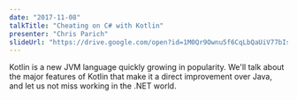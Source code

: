 ```yaml
---
date: "2017-11-08"
talkTitle: "Cheating on C# with Kotlin"
presenter: "Chris Parich"
slideUrl: "https://drive.google.com/open?id=1M0Qr9Ownu5f6CqLbQaUiV77bIsoZUBVh"
---
```


Kotlin is a new JVM language quickly growing in popularity. We'll talk about the major features of Kotlin that make it a direct improvement over Java, and let us not miss working in the .NET world.

